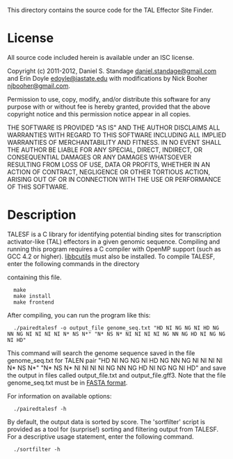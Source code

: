 This directory contains the source code for the TAL Effector Site Finder.

# License

All source code included herein is available under an ISC license.

Copyright (c) 2011-2012, Daniel S. Standage <daniel.standage@gmail.com> and
Erin Doyle <edoyle@iastate.edu> with modifications by Nick Booher <njbooher@gmail.com>.

Permission to use, copy, modify, and/or distribute this software for any
purpose with or without fee is hereby granted, provided that the above
copyright notice and this permission notice appear in all copies.

THE SOFTWARE IS PROVIDED "AS IS" AND THE AUTHOR DISCLAIMS ALL WARRANTIES
WITH REGARD TO THIS SOFTWARE INCLUDING ALL IMPLIED WARRANTIES OF
MERCHANTABILITY AND FITNESS. IN NO EVENT SHALL THE AUTHOR BE LIABLE FOR
ANY SPECIAL, DIRECT, INDIRECT, OR CONSEQUENTIAL DAMAGES OR ANY DAMAGES
WHATSOEVER RESULTING FROM LOSS OF USE, DATA OR PROFITS, WHETHER IN AN
ACTION OF CONTRACT, NEGLIGENCE OR OTHER TORTIOUS ACTION, ARISING OUT OF
OR IN CONNECTION WITH THE USE OR PERFORMANCE OF THIS SOFTWARE.

# Description

TALESF is a C library for identifying potential binding sites for transcription
activator-like (TAL) effectors in a given genomic sequence. Compiling and
running this program requires a C compiler with OpenMP support (such as GCC 4.2
or higher). [libbcutils](https://github.com/njbooher/boglab_cutils) must also be installed. To compile TALESF, enter the following commands in the directory

containing this file.
```
  make
  make install
  make frontend
```
After compiling, you can run the program like this:
```
  ./pairedtalesf -o output_file genome_seq.txt "HD NI NG NG NI HD NG NN NG NI NI NI NI N* NS N*" "N* NS N* NI NI NI NI NG NN NG HD NI NG NG NI HD"
```
This command will search the genome sequence saved in the file genome_seq.txt for TALEN pair "HD NI NG NG NI HD NG NN NG NI NI NI NI N* NS N*" "N* NS N* NI NI NI NI NG NN NG HD NI NG NG NI HD" and save the output in files called output_file.txt and output_file.gff3. Note that the file genome_seq.txt must be in [FASTA format](http://en.wikipedia.org/wiki/FASTA_format#Format).

For information on available options:
```
  ./pairedtalesf -h
```

By default, the output data is sorted by score. The 'sortfilter' script
is provided as a tool for (surprise!) sorting and filtering output from TALESF.
For a descriptive usage statement, enter the following command.
```
  ./sortfilter -h
```
